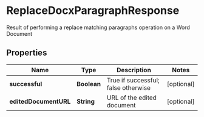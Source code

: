 

# ReplaceDocxParagraphResponse

Result of performing a replace matching paragraphs operation on a Word Document

## Properties

| Name | Type | Description | Notes |
|------------ | ------------- | ------------- | -------------|
|**successful** | **Boolean** | True if successful; false otherwise |  [optional] |
|**editedDocumentURL** | **String** | URL of the edited document |  [optional] |



